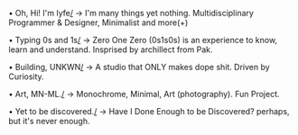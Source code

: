 • Oh, Hi! I'm lyfe[/](https://0n1.life)
→ I'm many things yet nothing. Multidisciplinary Programmer & Designer, Minimalist and more(+)

• Typing 0s and 1s[/](https://010.software)
→ Zero One Zero (0s1s0s) is an experience to know, learn and understand.
  Insprised by archillect from Pak. 

• Building, UNKWN[/](https://kwn.bar)
→ A studio that ONLY makes dope shit. Driven by Curiosity.

• Art, MN-ML.[/](https://instagram.com/mndashml)
→ Monochrome, Minimal, Art (photography). Fun Project.

• Yet to be discovered.[/](https://twitter.com/0sx1s)
→ Have I Done Enough to be Discovered? perhaps, but it's never enough.
